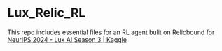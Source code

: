 # Lux_Relic_RL

This repo includes essential files for an RL agent bulit on Relicbound for [NeurIPS 2024 - Lux AI Season 3 | Kaggle](https://www.kaggle.com/competitions/lux-ai-season-3/overview)

